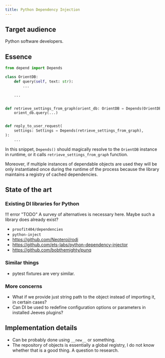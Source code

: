 ```yaml
---
title: Python Dependency Injection
---
```


## Target audience

Python software developers.

## Essence

```python
from depend import Depends

class OrientDB:
    def query(self, text: str):
        ...
    
    ...


def retrieve_settings_from_graph(orient_db: OrientDB = Depends(OrientDB)) -> Settings:
    orient_db.query(...)


def reply_to_user_request(
    settings: Settings = Depends(retrieve_settings_from_graph),
):
    ...
```

In this snippet, `Depends()` should magically resolve to the `OrientDB` instance in runtime, or it calls `retrieve_settings_from_graph` function. 

Moreover, if multiple instances of dependable objects are used they will be only instantiated once during the runtime of the process because the library maintains a registry of cached dependencies.


## State of the art

### Existing DI libraries for Python

!!! error "TODO"
    A survey of alternatives is necessary here. Maybe such a library does already exist?

* `proofit404/dependencies`
* `python-inject`
* https://github.com/Neoteroi/rodi
* https://github.com/ets-labs/python-dependency-injector
* https://github.com/bobthemighty/punq

### Similar things

* pytest fixtures are very similar.

### More concerns

* What if we provide just string path to the object instead of importing it, in certain cases?
* Can DI be used to redefine configuration options or parameters in installed Jeeves plugins?

## Implementation details

* Can be probably done using `__new__` or something.
* The repository of objects is essentially a global registry, I do not know whether that is a good thing. A question to research.
